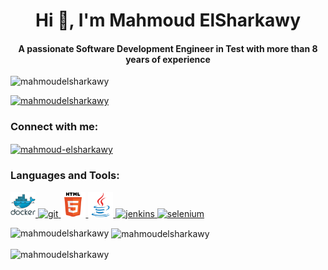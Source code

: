 <h1 align="center">Hi 👋, I'm Mahmoud ElSharkawy</h1>
<h4 align="center">A passionate Software Development Engineer in Test with more than 8 years of experience</h4>

<p align="left"> <img src="https://komarev.com/ghpvc/?username=mahmoudelsharkawy&label=Profile%20views&color=0e75b6&style=flat" alt="mahmoudelsharkawy" /> </p>

<p align="left"> <a href="https://github.com/ryo-ma/github-profile-trophy"><img src="https://github-profile-trophy.vercel.app/?username=mahmoudelsharkawy" alt="mahmoudelsharkawy" /></a> </p>

<h3 align="left">Connect with me:</h3>
<p align="left">
<a href="https://linkedin.com/in/mahmoud-elsharkawy" target="blank"><img align="center" src="https://raw.githubusercontent.com/rahuldkjain/github-profile-readme-generator/master/src/images/icons/Social/linked-in-alt.svg" alt="mahmoud-elsharkawy" height="30" width="40" /></a>
</p>

<h3 align="left">Languages and Tools:</h3>
<p align="left"> <a href="https://www.docker.com/" target="_blank" rel="noreferrer"> <img src="https://raw.githubusercontent.com/devicons/devicon/master/icons/docker/docker-original-wordmark.svg" alt="docker" width="40" height="40"/> </a> <a href="https://git-scm.com/" target="_blank" rel="noreferrer"> <img src="https://www.vectorlogo.zone/logos/git-scm/git-scm-icon.svg" alt="git" width="40" height="40"/> </a> <a href="https://www.w3.org/html/" target="_blank" rel="noreferrer"> <img src="https://raw.githubusercontent.com/devicons/devicon/master/icons/html5/html5-original-wordmark.svg" alt="html5" width="40" height="40"/> </a> <a href="https://www.java.com" target="_blank" rel="noreferrer"> <img src="https://raw.githubusercontent.com/devicons/devicon/master/icons/java/java-original.svg" alt="java" width="40" height="40"/> </a> <a href="https://www.jenkins.io" target="_blank" rel="noreferrer"> <img src="https://www.vectorlogo.zone/logos/jenkins/jenkins-icon.svg" alt="jenkins" width="40" height="40"/> </a> <a href="https://www.selenium.dev" target="_blank" rel="noreferrer"> <img src="https://raw.githubusercontent.com/detain/svg-logos/780f25886640cef088af994181646db2f6b1a3f8/svg/selenium-logo.svg" alt="selenium" width="40" height="40"/> </a> </p>

<p><img align="left" src="https://github-readme-stats.vercel.app/api/top-langs?username=mahmoudelsharkawy&show_icons=true&locale=en&layout=compact" alt="mahmoudelsharkawy" /></p>

<p>&nbsp;<img align="center" src="https://github-readme-stats.vercel.app/api?username=mahmoudelsharkawy&show_icons=true&locale=en" alt="mahmoudelsharkawy" /></p>

<p><img align="center" src="https://github-readme-streak-stats.herokuapp.com/?user=mahmoudelsharkawy&" alt="mahmoudelsharkawy" /></p>
